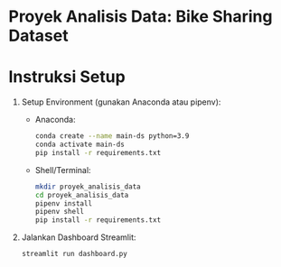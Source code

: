 # Proyek Analisis Data: Bike Sharing Dataset

# Instruksi Setup
1. Setup Environment (gunakan Anaconda atau pipenv):
   - Anaconda:
     ```bash
     conda create --name main-ds python=3.9
     conda activate main-ds
     pip install -r requirements.txt
     ```
   - Shell/Terminal:
     ```bash
     mkdir proyek_analisis_data
     cd proyek_analisis_data
     pipenv install
     pipenv shell
     pip install -r requirements.txt
     ```

2. Jalankan Dashboard Streamlit:
   ```bash
   streamlit run dashboard.py
